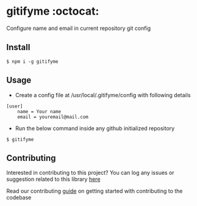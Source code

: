 # gitifyme :octocat:

Configure name and email in current repository git config

## Install

```
$ npm i -g gitifyme
```

## Usage

- Create a config file at /usr/local/.gitifyme/config with following details

```
[user]
    name = Your name
    email = youremail@mail.com
```

- Run the below command inside any github initialized repository

```
$ gitifyme
```

## Contributing

Interested in contributing to this project?
You can log any issues or suggestion related to this library [here](https://github.com/arshadkazmi42/gitifyme/issues/new)

Read our contributing [guide](CONTRIBUTING.md) on getting started with contributing to the codebase